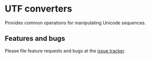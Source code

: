 # UTF converters

Provides common operations for manipulating Unicode sequences.

## Features and bugs

Please file feature requests and bugs at the [issue tracker][tracker].

[tracker]: https://github.com/DenchikBY/utf/issues
